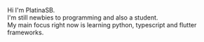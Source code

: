 Hi I'm PlatinaSB.\
I'm still newbies to programming and also a student.\
My main focus right now is learning python, typescript and flutter frameworks.
